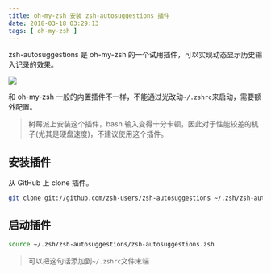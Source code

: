 ```yaml
---
title: oh-my-zsh 安装 zsh-autosuggestions 插件
date: 2018-03-18 03:29:13
tags: [ oh-my-zsh ]
---
```


zsh-autosuggestions 是 oh-my-zsh 的一个试用插件，可以实现动态显示历史输入记录的效果。

![](https://camo.githubusercontent.com/8135e25b744f29e5fd83964eded4bd255aa1da74/68747470733a2f2f61736369696e656d612e6f72672f612f33373339302e706e67)

和 oh-my-zsh 一般的内置插件不一样，不能通过光改动`~/.zshrc`来启动，需要额外配置。

>   树莓派上安装这个插件，bash 输入变得十分卡顿，因此对于性能较差的机子(尤其是硬盘速度)，不建议使用这个插件。

## 安装插件

从 GitHub 上 clone 插件。

```sh
git clone git://github.com/zsh-users/zsh-autosuggestions ~/.zsh/zsh-autosuggestions
```

## 启动插件

```sh
source ~/.zsh/zsh-autosuggestions/zsh-autosuggestions.zsh
```

> 可以把这句话添加到`~/.zshrc`文件末端


